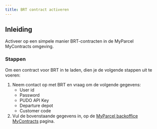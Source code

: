 ```yaml
---
title: BRT contract activeren
---
```


## Inleiding

Activeer op een simpele manier BRT-contracten in de MyParcel MyContracts omgeving.

### Stappen

Om een contract voor BRT in te laden, dien je de volgende stappen uit te voeren:

1. Neem contact op met BRT en vraag om de volgende gegevens:
   - User id
   - Password
   - PUDO API Key
   - Departure depot
   - Customer code
2. Vul de bovenstaande gegevens in, op de [MyParcel backoffice MyContracts](https://backoffice.myparcel.nl/settings/account/orders-shipping) pagina.
   <MPImg src="/backoffice/brt/brt-instellingen.png" alt="BRT instellingen in MyParcel backoffice" />
